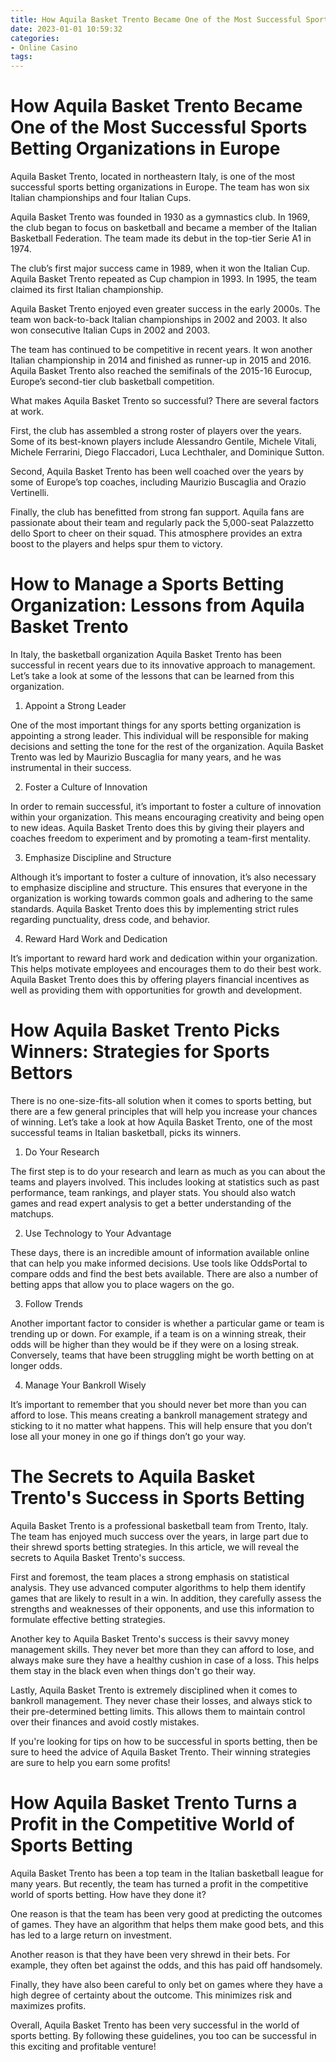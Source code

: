 ```yaml
---
title: How Aquila Basket Trento Became One of the Most Successful Sports Betting Organizations in Europe
date: 2023-01-01 10:59:32
categories:
- Online Casino
tags:
---
```



#  How Aquila Basket Trento Became One of the Most Successful Sports Betting Organizations in Europe

Aquila Basket Trento, located in northeastern Italy, is one of the most successful sports betting organizations in Europe. The team has won six Italian championships and four Italian Cups.

Aquila Basket Trento was founded in 1930 as a gymnastics club. In 1969, the club began to focus on basketball and became a member of the Italian Basketball Federation. The team made its debut in the top-tier Serie A1 in 1974.

The club’s first major success came in 1989, when it won the Italian Cup. Aquila Basket Trento repeated as Cup champion in 1993. In 1995, the team claimed its first Italian championship.

Aquila Basket Trento enjoyed even greater success in the early 2000s. The team won back-to-back Italian championships in 2002 and 2003. It also won consecutive Italian Cups in 2002 and 2003.

The team has continued to be competitive in recent years. It won another Italian championship in 2014 and finished as runner-up in 2015 and 2016. Aquila Basket Trento also reached the semifinals of the 2015-16 Eurocup, Europe’s second-tier club basketball competition.

What makes Aquila Basket Trento so successful? There are several factors at work.

First, the club has assembled a strong roster of players over the years. Some of its best-known players include Alessandro Gentile, Michele Vitali, Michele Ferrarini, Diego Flaccadori, Luca Lechthaler, and Dominique Sutton.

Second, Aquila Basket Trento has been well coached over the years by some of Europe’s top coaches, including Maurizio Buscaglia and Orazio Vertinelli.

Finally, the club has benefitted from strong fan support. Aquila fans are passionate about their team and regularly pack the 5,000-seat Palazzetto dello Sport to cheer on their squad. This atmosphere provides an extra boost to the players and helps spur them to victory.

#  How to Manage a Sports Betting Organization: Lessons from Aquila Basket Trento

In Italy, the basketball organization Aquila Basket Trento has been successful in recent years due to its innovative approach to management. Let’s take a look at some of the lessons that can be learned from this organization.

1. Appoint a Strong Leader

One of the most important things for any sports betting organization is appointing a strong leader. This individual will be responsible for making decisions and setting the tone for the rest of the organization. Aquila Basket Trento was led by Maurizio Buscaglia for many years, and he was instrumental in their success.

2. Foster a Culture of Innovation

In order to remain successful, it’s important to foster a culture of innovation within your organization. This means encouraging creativity and being open to new ideas. Aquila Basket Trento does this by giving their players and coaches freedom to experiment and by promoting a team-first mentality.

3. Emphasize Discipline and Structure

Although it’s important to foster a culture of innovation, it’s also necessary to emphasize discipline and structure. This ensures that everyone in the organization is working towards common goals and adhering to the same standards. Aquila Basket Trento does this by implementing strict rules regarding punctuality, dress code, and behavior.

4. Reward Hard Work and Dedication

It’s important to reward hard work and dedication within your organization. This helps motivate employees and encourages them to do their best work. Aquila Basket Trento does this by offering players financial incentives as well as providing them with opportunities for growth and development.

#  How Aquila Basket Trento Picks Winners: Strategies for Sports Bettors

There is no one-size-fits-all solution when it comes to sports betting, but there are a few general principles that will help you increase your chances of winning. Let’s take a look at how Aquila Basket Trento, one of the most successful teams in Italian basketball, picks its winners.

1. Do Your Research

The first step is to do your research and learn as much as you can about the teams and players involved. This includes looking at statistics such as past performance, team rankings, and player stats. You should also watch games and read expert analysis to get a better understanding of the matchups.

2. Use Technology to Your Advantage

These days, there is an incredible amount of information available online that can help you make informed decisions. Use tools like OddsPortal to compare odds and find the best bets available. There are also a number of betting apps that allow you to place wagers on the go.

3. Follow Trends

Another important factor to consider is whether a particular game or team is trending up or down. For example, if a team is on a winning streak, their odds will be higher than they would be if they were on a losing streak. Conversely, teams that have been struggling might be worth betting on at longer odds.

4. Manage Your Bankroll Wisely

It’s important to remember that you should never bet more than you can afford to lose. This means creating a bankroll management strategy and sticking to it no matter what happens. This will help ensure that you don’t lose all your money in one go if things don’t go your way.

#  The Secrets to Aquila Basket Trento's Success in Sports Betting

Aquila Basket Trento is a professional basketball team from Trento, Italy. The team has enjoyed much success over the years, in large part due to their shrewd sports betting strategies. In this article, we will reveal the secrets to Aquila Basket Trento's success.

 First and foremost, the team places a strong emphasis on statistical analysis. They use advanced computer algorithms to help them identify games that are likely to result in a win. In addition, they carefully assess the strengths and weaknesses of their opponents, and use this information to formulate effective betting strategies.

Another key to Aquila Basket Trento's success is their savvy money management skills. They never bet more than they can afford to lose, and always make sure they have a healthy cushion in case of a loss. This helps them stay in the black even when things don't go their way.

Lastly, Aquila Basket Trento is extremely disciplined when it comes to bankroll management. They never chase their losses, and always stick to their pre-determined betting limits. This allows them to maintain control over their finances and avoid costly mistakes.

If you're looking for tips on how to be successful in sports betting, then be sure to heed the advice of Aquila Basket Trento. Their winning strategies are sure to help you earn some profits!

#  How Aquila Basket Trento Turns a Profit in the Competitive World of Sports Betting

Aquila Basket Trento has been a top team in the Italian basketball league for many years. But recently, the team has turned a profit in the competitive world of sports betting. How have they done it?

One reason is that the team has been very good at predicting the outcomes of games. They have an algorithm that helps them make good bets, and this has led to a large return on investment.

Another reason is that they have been very shrewd in their bets. For example, they often bet against the odds, and this has paid off handsomely.

Finally, they have also been careful to only bet on games where they have a high degree of certainty about the outcome. This minimizes risk and maximizes profits.

Overall, Aquila Basket Trento has been very successful in the world of sports betting. By following these guidelines, you too can be successful in this exciting and profitable venture!